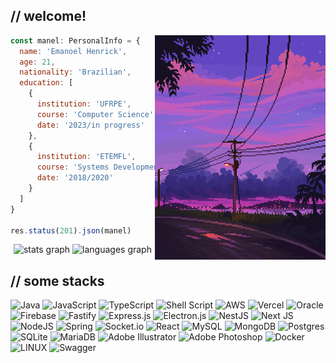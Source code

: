 ## // welcome! 

<img src="an3.png" height="359px" alt="stats graph" align="right" />

```javascript
const manel: PersonalInfo = {
  name: 'Emanoel Henrick',
  age: 21,
  nationality: 'Brazilian',
  education: [
    {
      institution: 'UFRPE',
      course: 'Computer Science',
      date: '2023/in progress'
    },
    {
      institution: 'ETEMFL',
      course: 'Systems Development',
      date: '2018/2020'
    }
  ]
}

res.status(201).json(manel)
```

<div align="center">
  <img src="https://emhk-gh-stats.vercel.app/api?hide_title=true&hide_rank=false&show_icons=true&include_all_commits=true&count_private=true&disable_animations=false&theme=emhk&locale=en&hide_border=true&border_radius=10&username=emanoelhenrick" height="150" alt="stats graph"/>
  <img src="https://emhk-gh-stats.vercel.app/api/top-langs?locale=en&hide_title=true&layout=compact&card_width=370&langs_count=6&theme=emhk&hide_border=true&border_radius=10&username=emanoelhenrick" height="150" alt="languages graph" /> 

</div>

## // some stacks

![Java](https://img.shields.io/badge/java-black.svg?style=flat&logo=openjdk&logoColor=red) ![JavaScript](https://img.shields.io/badge/javascript-black.svg?style=flat&logo=javascript&logoColor=%23F7DF1E) ![TypeScript](https://img.shields.io/badge/typescript-black.svg?style=flat&logo=typescript&logoColor=blue) ![Shell Script](https://img.shields.io/badge/shell_script-black.svg?style=flat&logo=gnu-bash&logoColor=white) ![AWS](https://img.shields.io/badge/AWS-black.svg?style=flat&logo=amazon-aws&logoColor=yellow) ![Vercel](https://img.shields.io/badge/vercel-black.svg?style=flat&logo=vercel&logoColor=white) ![Oracle](https://img.shields.io/badge/Oracle-black?style=flat&logo=oracle&logoColor=red) ![Firebase](https://img.shields.io/badge/firebase-black.svg?style=flat&logo=firebase) ![Fastify](https://img.shields.io/badge/fastify-black.svg?style=flat&logo=fastify&logoColor=white) ![Express.js](https://img.shields.io/badge/express.js-black.svg?style=flat&logo=express&logoColor=%2361DAFB) ![Electron.js](https://img.shields.io/badge/Electron-black?style=flat&logo=Electron&logoColor=cyan) ![NestJS](https://img.shields.io/badge/nestjs-black.svg?style=flat&logo=nestjs&logoColor=red) ![Next JS](https://img.shields.io/badge/Next-black?style=flat&logo=next.js&logoColor=white) ![NodeJS](https://img.shields.io/badge/node.js-black?style=flat&logo=node.js&logoColor=green) ![Spring](https://img.shields.io/badge/spring-black.svg?style=flat&logo=spring&logoColor=green) ![Socket.io](https://img.shields.io/badge/Socket.io-black?style=flat&logo=socket.io&badgeColor=010101) ![React](https://img.shields.io/badge/react-black.svg?style=flat&logo=react&logoColor=%2361DAFB) ![MySQL](https://img.shields.io/badge/mysql-black.svg?style=flat&logo=mysql&logoColor=blue) ![MongoDB](https://img.shields.io/badge/MongoDB-black.svg?style=flat&logo=mongodb&logoColor=green) ![Postgres](https://img.shields.io/badge/postgres-black.svg?style=flat&logo=postgresql&logoColor=blue) ![SQLite](https://img.shields.io/badge/sqlite-black.svg?style=flat&logo=sqlite&logoColor=blue) ![MariaDB](https://img.shields.io/badge/MariaDB-black?style=flat&logo=mariadb&logoColor=blue) ![Adobe Illustrator](https://img.shields.io/badge/adobeillustrator-black.svg?style=flat&logo=adobeillustrator&logoColor=orange) ![Adobe Photoshop](https://img.shields.io/badge/adobephotoshop-black.svg?style=flat&logo=adobephotoshop&logoColor=blue) ![Docker](https://img.shields.io/badge/docker-black.svg?style=flat&logo=docker&logoColor=blue) ![LINUX](https://img.shields.io/badge/Linux-black?style=flat&logo=linux&logoColor=white) ![Swagger](https://img.shields.io/badge/-Swagger-black?style=flat&logo=swagger&logoColor=green)
